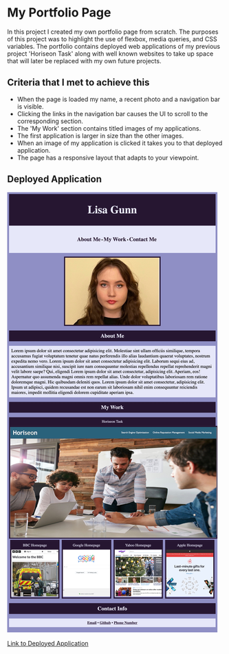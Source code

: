 # My Portfolio Page

In this project I created my own portfolio page from scratch. The purposes of this project was to highlight the use of flexbox, media queries, and CSS variables. The portfolio contains deployed web applications of my previous project 'Horiseon Task' along with well known websites to take up space that will later be replaced with my own future projects. 

## Criteria that I met to achieve this

* When the page is loaded my name, a recent photo and a navigation bar is visible.
* Clicking the links in the navigation bar causes the UI to scroll to the corresponding section.
* The 'My Work' section contains titled images of my applications.
* The first application is larger in size than the other images.
* When an image of my application is clicked it takes you to that deployed application.
* The page has a responsive layout that adapts to your viewpoint.

## Deployed Application 

![Deployed Application](Deployed-Application.png)

[Link to Deployed Application](https://)